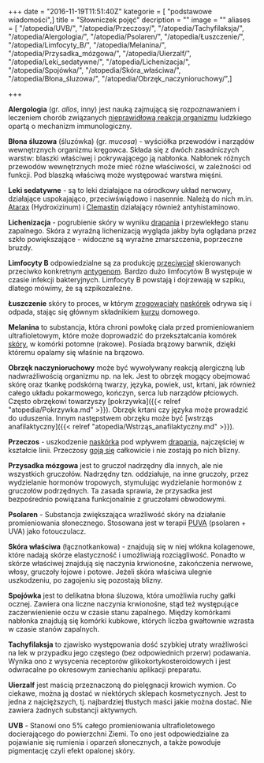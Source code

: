 +++
date = "2016-11-19T11:51:40Z"
kategorie = [ "podstawowe wiadomości",]
title = "Słowniczek pojęć"
decription = ""
image = ""
aliases = [ "/atopedia/UVB/", "/atopedia/Przeczosy/", "/atopedia/Tachyfilaksja/", "/atopedia/Alergologia/", "/atopedia/Psolaren/", "/atopedia/Łuszczenie/", "/atopedia/Limfocyty_B/", "/atopedia/Melanina/", "/atopedia/Przysadka_mózgowa/", "/atopedia/Uierzalf/", "/atopedia/Leki_sedatywne/", "/atopedia/Lichenizacja/", "/atopedia/Spojówka/", "/atopedia/Skóra_właściwa/", "/atopedia/Błona_śluzowa/", "/atopedia/Obrzęk_naczynioruchowy/",]

+++

**Alergologia** (gr. *allos*, inny) jest nauką zajmującą się rozpoznawaniem i
leczeniem chorób związanych [nieprawidłową reakcją
organizmu](/atopedia/Reakcja_alergiczna) ludzkiego opartą o mechanizm
immunologiczny.

**Błona śluzowa** (śluzówka) (gr. *mucosa*) - wyściółka przewodów i narządów
wewnętrznych organizmu kręgowca. Składa się z dwóch zasadniczych warstw: blaszki
właściwej i pokrywającego ją nabłonka. Nabłonek różnych przewodów wewnętrznych
może mieć różne właściwości, w zależności od funkcji. Pod blaszką właściwą może
występować warstwa mięśni.

**Leki sedatywne** - są to leki działające na ośrodkowy układ nerwowy,
działające uspokajająco, przeciwświądowo i nasennie. Należą do nich m.in.
[Atarax](/atopedia/Atarax) (Hydroxizinum) i
[Clemastin](/atopedia/Clemastin) działający również antyhistaminowo.

**Lichenizacja** - pogrubienie skóry w wyniku [drapania](/atopedia/Drapanie) i
przewlekłego stanu zapalnego. Skóra z wyraźną lichenizacją wygląda jakby była
oglądana przez szkło powiększające - widoczne są wyraźne zmarszczenia,
poprzeczne bruzdy.

**Limfocyty B** odpowiedzialne są za produkcję
[przeciwciał](/atopedia/Przeciwciało) skierowanych przeciwko
konkretnym [antygenom](/atopedia/Antygen). Bardzo dużo limfocytów B
występuje w czasie infekcji bakteryjnych.  Limfocyty B powstają i dojrzewają w
szpiku, dlatego mówimy, że są szpikozależne.

**Łuszczenie** skóry to proces, w którym [zrogowaciały](/atopedia/Rogowacenie)
[naskórek](/atopedia/Naskórek) odrywa się i odpada, stając się głównym
składnikiem [kurzu](/atopedia/Kurz) domowego.

**Melanina** to substancja, która chroni powłokę ciała przed promieniowaniem
ultrafioletowym, które może doprowadzić do przekształcania komórek
[skóry](/atopedia/Skóra), w komórki potomne (rakowe). Posiada brązowy
barwnik, dzięki któremu opalamy się właśnie na brązowo.

**Obrzęk naczynioruchowy** może być wywoływany reakcją alergiczną lub
nadwrażliwością organizmu np. na lek. Jest to obrzęk mogący obejmować skórę oraz
tkankę podskórną twarzy, języka, powiek, ust, krtani, jak również całego układu
pokarmowego, kończyn, serca lub narządów płciowych. Często obrzękowi towarzyszy
[pokrzywka]({{< relref "atopedia/Pokrzywka.md" >}}). Obrzęk krtani
czy języka może prowadzić do uduszenia. Innym następstwem obrzęku może być
[wstrząs anafilaktyczny]({{< relref "atopedia/Wstrząs_anafilaktyczny.md" >}}).

**Przeczos** - uszkodzenie [naskórka](/atopedia/Naskórek) pod wpływem
[drapania](/atopedia/Drapanie), najczęściej w kształcie linii.
Przeczosy [goją się](/atopedia/Gojenie) całkowicie i nie zostają po
nich blizny.

**Przysadka mózgowa** jest to gruczoł nadrzędny dla innych, ale nie wszystkich
gruczołów. Nadrzędny tzn. oddziałuje, na inne gruczoły, przez wydzielanie
hormonów tropowych, stymulując wydzielanie hormonów z gruczołów podrzędnych. Ta
zasada sprawia, że przysadka jest bezpośrednio powiązana funkcjonalnie z
gruczołami obwodowymi.

**Psolaren** - Substancja zwiększająca wrażliwość skóry na działanie
promieniowania słonecznego. Stosowana jest w terapii [PUVA](/atopedia/PUVA)
(psolaren + UVA) jako fotouczulacz.

**Skóra właściwa** (łącznotkankowa) - znajdują się w niej włókna kolagenowe,
które nadają skórze elastyczność i umożliwiają rozciągliwość. Ponadto w skórze
właściwej znajdują się naczynia krwionośne, zakończenia nerwowe, włosy, gruczoły
łojowe i potowe.  Jeżeli skóra właściwa ulegnie uszkodzeniu, po zagojeniu się
pozostają blizny.

**Spojówka** jest to delikatna błona śluzowa, która umożliwia ruchy gałki
ocznej. Zawiera ona liczne naczynia krwionośne, stąd też występujące
zaczerwienienie oczu w czasie stanu zapalnego. Między komórkami nabłonka
znajdują się komórki kubkowe, których liczba gwałtownie wzrasta w czasie stanów
zapalnych.

**Tachyfilaksja** to zjawisko występowania dość szybkiej utraty wrażliwości na
lek w przypadku jego częstego (bez odpowiednich przerw) podawania. Wynika ono z
wysycenia receptorów glikokortykosteroidowych i jest odwracalne po okresowym
zaniechaniu aplikacji preparatu.

**Uierzalf** jest maścią przeznaczoną do pielęgnacji krowich wymion. Co ciekawe,
można ją dostać w niektórych sklepach kosmetycznych.  Jest to jedna z
najcięższych, tj. najbardziej tłustych maści jakie można dostać.  Nie zawiera
żadnych substancji aktywnych.

**UVB** - Stanowi ono 5% całego promieniowania ultrafioletowego docierającego do
powierzchni Ziemi. To ono jest odpowiedzialne za pojawianie się rumienia i
oparzeń słonecznych, a także powoduje pigmentację czyli efekt opalonej skóry.
